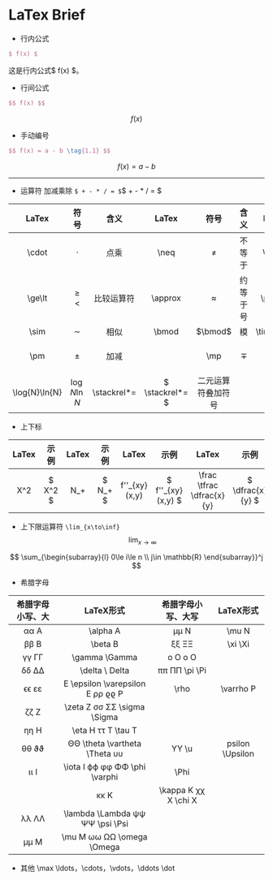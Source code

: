 # LaTex Brief
- 行内公式
```LaTex
$ f(x) $
```
这是行内公式$ f(x) $。

- 行间公式
```LaTex
$$ f(x) $$
```
$$ f(x) $$


- 手动编号
```LaTex
$$ f(x) = a - b \tag{1.1} $$
```
$$ f(x) = a - b \tag{1.1} $$

----

- 运算符
加减乘除
`$ + - * / = $`$ + - * / = $

|LaTex|符号|含义|LaTex|符号|含义|LaTex|符号|含义|
|:----:|:----:|:----:|:----:|:----:|:----:|:----:|:----:|:----:|
|\cdot|$\cdot$|点乘|\neq|$\neq$|不等于|\equiv|$\equiv$|恒等于/等价|
|\ge\lt|$\ge\lt$|比较运算符|\approx|$\approx$|约等于号|\propto|$\propto$|正比|
|\sim|$\sim$|相似|\bmod|$\bmod$|模|\times\div|$\times\div$|乘除|
|\pm|$\pm$|加减||\mp|$\mp$|减加|\sin{x}\arcsin{x}|$\sin{x}\arcsin{x}$|正弦反正弦|
|\log{N}\ln{N}|$\log{N} \ln{N}$|\stackrel*=|$ \stackrel*= $|二元运算符叠加符号|

- 上下标

|LaTex|示例|LaTex|示例|LaTex|示例|LaTex|示例|LaTex|示例|
|:----:|:----:|:----:|:----:|:----:|:----:|:----:|:----:|:----:|:----:|
|X^2|$ X^2 $|N_+|$ N_+ $|f''_{xy}(x,y)|$ f''_{xy}(x,y) $|\frac<br>\tfrac<br>\dfrac{x}{y}|$ \dfrac{x}{y} $|\sqrt[n]{...}|$ \sqrt[n]{\frac{x}{y}} $|

- 上下限运算符
`\lim_{x\to\inf}`$$ \lim_{x\to\infty} $$

$$ \sum_{\begin{subarray}{l}
    0\le i\le n \\
    j\in \mathbb{R}
\end{subarray}}^j $$

- 希腊字母

| 希腊字母小写、大 | LaTeX形式 | 希腊字母小写、大写 | LaTeX形式 |
|:-----:|:-----:|:-----:|:-----:|
|αα A	|\alpha A|	μμ N|	\mu N|
|ββ B	|\beta B|	ξξ ΞΞ|	\xi \Xi|
|γγ ΓΓ|	\gamma \Gamma|	o O	o O
|δδ ΔΔ|	\delta \ Delta|	ππ ΠΠ	\pi \Pi
|ϵϵ εε| E	\epsilon \varepsilon E	ρρ ϱϱ P	|\rho |\varrho P
|ζζ Z	|\zeta Z	σσ ΣΣ	\sigma \Sigma
|ηη H	|\eta H	ττ T	\tau T
|θθ ϑϑ| ΘΘ	\theta \vartheta \Theta	υυ |ΥΥ	\u|psilon \Upsilon
|ιι I	|\iota I	ϕϕ φφ ΦΦ	\phi \varphi |\Phi
||κκ K	|\kappa K	χχ X	\chi X
|λλ ΛΛ|	\lambda \Lambda	ψψ ΨΨ	\psi \Psi
|μμ M	|\mu M	ωω ΩΩ	\omega \Omega

- 其他
\max
\ldots，\cdots，\vdots，\ddots \dot
